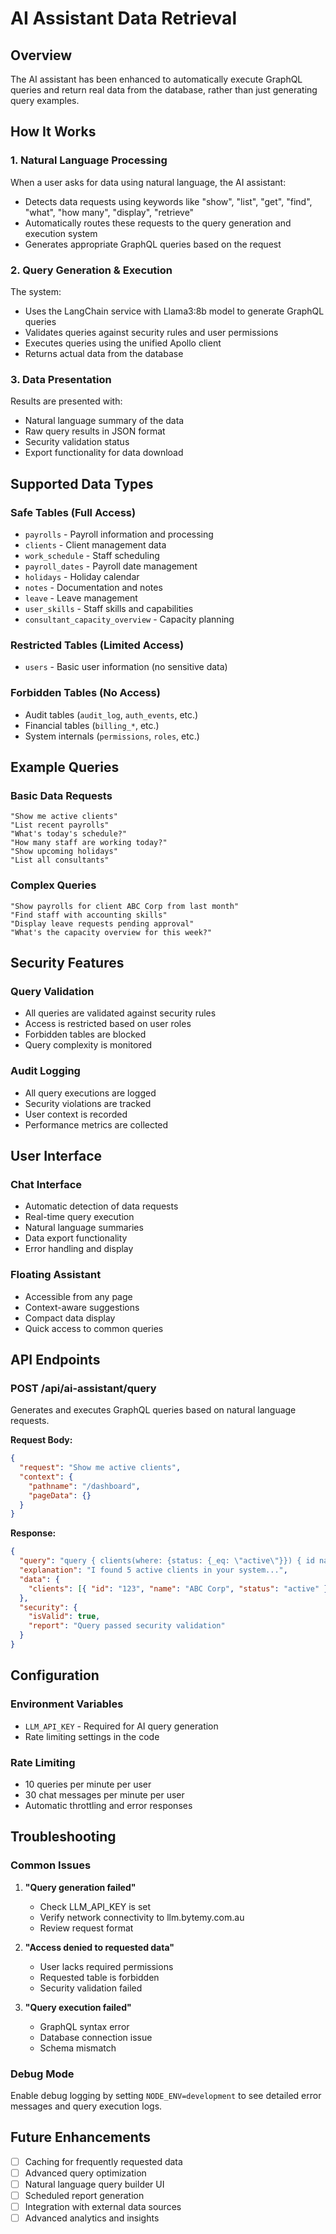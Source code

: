 # AI Assistant Data Retrieval

## Overview

The AI assistant has been enhanced to automatically execute GraphQL queries and return real data from the database, rather than just generating query examples.

## How It Works

### 1. Natural Language Processing

When a user asks for data using natural language, the AI assistant:

- Detects data requests using keywords like "show", "list", "get", "find", "what", "how many", "display", "retrieve"
- Automatically routes these requests to the query generation and execution system
- Generates appropriate GraphQL queries based on the request

### 2. Query Generation & Execution

The system:

- Uses the LangChain service with Llama3:8b model to generate GraphQL queries
- Validates queries against security rules and user permissions
- Executes queries using the unified Apollo client
- Returns actual data from the database

### 3. Data Presentation

Results are presented with:

- Natural language summary of the data
- Raw query results in JSON format
- Security validation status
- Export functionality for data download

## Supported Data Types

### Safe Tables (Full Access)

- `payrolls` - Payroll information and processing
- `clients` - Client management data
- `work_schedule` - Staff scheduling
- `payroll_dates` - Payroll date management
- `holidays` - Holiday calendar
- `notes` - Documentation and notes
- `leave` - Leave management
- `user_skills` - Staff skills and capabilities
- `consultant_capacity_overview` - Capacity planning

### Restricted Tables (Limited Access)

- `users` - Basic user information (no sensitive data)

### Forbidden Tables (No Access)

- Audit tables (`audit_log`, `auth_events`, etc.)
- Financial tables (`billing_*`, etc.)
- System internals (`permissions`, `roles`, etc.)

## Example Queries

### Basic Data Requests

```
"Show me active clients"
"List recent payrolls"
"What's today's schedule?"
"How many staff are working today?"
"Show upcoming holidays"
"List all consultants"
```

### Complex Queries

```
"Show payrolls for client ABC Corp from last month"
"Find staff with accounting skills"
"Display leave requests pending approval"
"What's the capacity overview for this week?"
```

## Security Features

### Query Validation

- All queries are validated against security rules
- Access is restricted based on user roles
- Forbidden tables are blocked
- Query complexity is monitored

### Audit Logging

- All query executions are logged
- Security violations are tracked
- User context is recorded
- Performance metrics are collected

## User Interface

### Chat Interface

- Automatic detection of data requests
- Real-time query execution
- Natural language summaries
- Data export functionality
- Error handling and display

### Floating Assistant

- Accessible from any page
- Context-aware suggestions
- Compact data display
- Quick access to common queries

## API Endpoints

### POST /api/ai-assistant/query

Generates and executes GraphQL queries based on natural language requests.

**Request Body:**

```json
{
  "request": "Show me active clients",
  "context": {
    "pathname": "/dashboard",
    "pageData": {}
  }
}
```

**Response:**

```json
{
  "query": "query { clients(where: {status: {_eq: \"active\"}}) { id name status } }",
  "explanation": "I found 5 active clients in your system...",
  "data": {
    "clients": [{ "id": "123", "name": "ABC Corp", "status": "active" }]
  },
  "security": {
    "isValid": true,
    "report": "Query passed security validation"
  }
}
```

## Configuration

### Environment Variables

- `LLM_API_KEY` - Required for AI query generation
- Rate limiting settings in the code

### Rate Limiting

- 10 queries per minute per user
- 30 chat messages per minute per user
- Automatic throttling and error responses

## Troubleshooting

### Common Issues

1. **"Query generation failed"**

   - Check LLM_API_KEY is set
   - Verify network connectivity to llm.bytemy.com.au
   - Review request format

2. **"Access denied to requested data"**

   - User lacks required permissions
   - Requested table is forbidden
   - Security validation failed

3. **"Query execution failed"**
   - GraphQL syntax error
   - Database connection issue
   - Schema mismatch

### Debug Mode

Enable debug logging by setting `NODE_ENV=development` to see detailed error messages and query execution logs.

## Future Enhancements

- [ ] Caching for frequently requested data
- [ ] Advanced query optimization
- [ ] Natural language query builder UI
- [ ] Scheduled report generation
- [ ] Integration with external data sources
- [ ] Advanced analytics and insights
